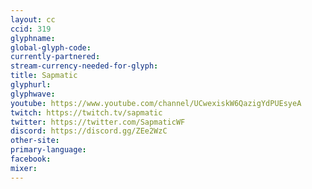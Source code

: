 ```yaml
---
layout: cc
ccid: 319
glyphname: 
global-glyph-code: 
currently-partnered: 
stream-currency-needed-for-glyph: 
title: Sapmatic
glyphurl: 
glyphwave: 
youtube: https://www.youtube.com/channel/UCwexiskW6QazigYdPUEsyeA
twitch: https://twitch.tv/sapmatic
twitter: https://twitter.com/SapmaticWF
discord: https://discord.gg/ZEe2WzC
other-site: 
primary-language: 
facebook: 
mixer: 
---
```


